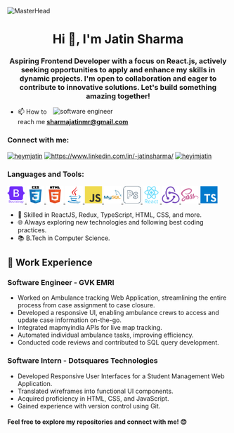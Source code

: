![MasterHead](https://user-images.githubusercontent.com/95478989/198955082-6e78ebb5-e1e4-49f9-8d32-6e5af3984dcd.gif)
<link rel="stylesheet" href="https://www.w3schools.com/w3css/4/w3.css">
<body>
<div class="w3-container w3-center w3-animate-top">
  <h1 align="center">Hi 👋, I'm Jatin Sharma</h1>
</div>
</body>

<h3 align="center">Aspiring Frontend Developer with a focus on React.js, actively seeking opportunities to apply and enhance my skills in dynamic projects. I'm open to collaboration and eager to contribute to innovative solutions. Let's build something amazing together!</h3>
<img alt="software engineer" width="400" align="right" src="https://www.freecodecamp.org/news/content/images/2022/11/hire-full-stack-developers1546507474317-1.gif" >

- 📫 How to reach me **sharmajatinmr@gmail.com**

<h3 align="left">Connect with me:</h3>
<p align="left">
<a href="https://twitter.com/heymjatin" target="blank"><img align="center" src="https://raw.githubusercontent.com/rahuldkjain/github-profile-readme-generator/master/src/images/icons/Social/twitter.svg" alt="heymjatin" height="30" width="40" /></a>
<a href="https://linkedin.com/in/https://www.linkedin.com/in/-jatinsharma/" target="blank"><img align="center" src="https://raw.githubusercontent.com/rahuldkjain/github-profile-readme-generator/master/src/images/icons/Social/linked-in-alt.svg" alt="https://www.linkedin.com/in/-jatinsharma/" height="30" width="40" /></a>
<a href="https://instagram.com/heyimjatin" target="blank"><img align="center" src="https://raw.githubusercontent.com/rahuldkjain/github-profile-readme-generator/master/src/images/icons/Social/instagram.svg" alt="heyimjatin" height="30" width="40" /></a>
</p>

<h3 align="left">Languages and Tools:</h3>
<p align="left"> <a href="https://getbootstrap.com" target="_blank" rel="noreferrer"> <img src="https://raw.githubusercontent.com/devicons/devicon/master/icons/bootstrap/bootstrap-plain-wordmark.svg" alt="bootstrap" width="40" height="40"/> </a> <a href="https://www.w3schools.com/css/" target="_blank" rel="noreferrer"> <img src="https://raw.githubusercontent.com/devicons/devicon/master/icons/css3/css3-original-wordmark.svg" alt="css3" width="40" height="40"/> </a> <a href="https://www.w3.org/html/" target="_blank" rel="noreferrer"> <img src="https://raw.githubusercontent.com/devicons/devicon/master/icons/html5/html5-original-wordmark.svg" alt="html5" width="40" height="40"/> </a> <a href="https://www.java.com" target="_blank" rel="noreferrer"> <img src="https://raw.githubusercontent.com/devicons/devicon/master/icons/java/java-original.svg" alt="java" width="40" height="40"/> </a> <a href="https://developer.mozilla.org/en-US/docs/Web/JavaScript" target="_blank" rel="noreferrer"> <img src="https://raw.githubusercontent.com/devicons/devicon/master/icons/javascript/javascript-original.svg" alt="javascript" width="40" height="40"/> </a> <a href="https://www.mysql.com/" target="_blank" rel="noreferrer"> <img src="https://raw.githubusercontent.com/devicons/devicon/master/icons/mysql/mysql-original-wordmark.svg" alt="mysql" width="40" height="40"/> </a> <a href="https://www.photoshop.com/en" target="_blank" rel="noreferrer"> <img src="https://raw.githubusercontent.com/devicons/devicon/master/icons/photoshop/photoshop-line.svg" alt="photoshop" width="40" height="40"/> </a> <a href="https://reactjs.org/" target="_blank" rel="noreferrer"> <img src="https://raw.githubusercontent.com/devicons/devicon/master/icons/react/react-original-wordmark.svg" alt="react" width="40" height="40"/> </a> <a href="https://redux.js.org" target="_blank" rel="noreferrer"> <img src="https://raw.githubusercontent.com/devicons/devicon/master/icons/redux/redux-original.svg" alt="redux" width="40" height="40"/> </a> <a href="https://sass-lang.com" target="_blank" rel="noreferrer"> <img src="https://raw.githubusercontent.com/devicons/devicon/master/icons/sass/sass-original.svg" alt="sass" width="40" height="40"/> </a> <a href="https://www.typescriptlang.org/" target="_blank" rel="noreferrer"> <img src="https://raw.githubusercontent.com/devicons/devicon/master/icons/typescript/typescript-original.svg" alt="typescript" width="40" height="40"/> </a> </p>


- 🚀 Skilled in ReactJS, Redux, TypeScript, HTML, CSS, and more.
- 🌐 Always exploring new technologies and following best coding practices.
- 📚 B.Tech in Computer Science.


## 🚀 Work Experience

### Software Engineer - GVK EMRI

- Worked on Ambulance tracking Web Application, streamlining the entire process from case assignment to case closure.
- Developed a responsive UI, enabling ambulance crews to access and update case information on-the-go.
- Integrated mapmyindia APIs for live map tracking.
- Automated individual ambulance tasks, improving efficiency.
- Conducted code reviews and contributed to SQL query development.

### Software Intern - Dotsquares Technologies

- Developed Responsive User Interfaces for a Student Management Web Application.
- Translated wireframes into functional UI components.
- Acquired proficiency in HTML, CSS, and JavaScript.
- Gained experience with version control using Git.


<h4>Feel free to explore my repositories and connect with me! 😊</h4>
